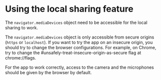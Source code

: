 # Using the local sharing feature

The `navigator.mediaDevices` object need to be accessible for the local sharing to work.

The `navigator.mediaDevices` object is only accessible from secure origins (`https` or `localhost`). If you want to try the app on an insecure origin, you should try to change the browser configurations. For example, on Chrome, try to change the #unsafely-treat-insecure-origin-as-secure flag at chrome://flags.

For the app to work correctly, access to the camera and the microphones should be given by the browser by default.
